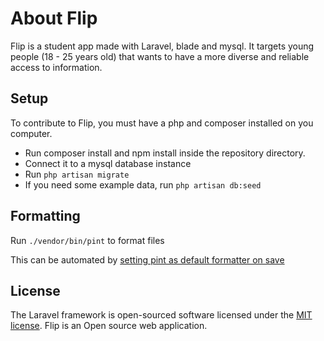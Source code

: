 # About Flip

Flip is a student app made with Laravel, blade and mysql. It targets young people (18 - 25 years old) that wants to have
a more diverse and reliable
access to information.

## Setup

To contribute to Flip, you must have a php and composer installed on you computer.

- Run composer install and npm install inside the repository directory.
- Connect it to a mysql database instance
- Run `php artisan migrate`
- If you need some example data, run `php artisan db:seed`

## Formatting

Run `./vendor/bin/pint` to format files

This can be automated by [setting pint as default formatter on save](https://devinthewild.com/article/laravel-pint-formatting-vscode-phpstorm#configure-vscode-to-use-pint-as-its-formatter)

## License

The Laravel framework is open-sourced software licensed under the [MIT license](https://opensource.org/licenses/MIT).
Flip is an Open source web application. 

